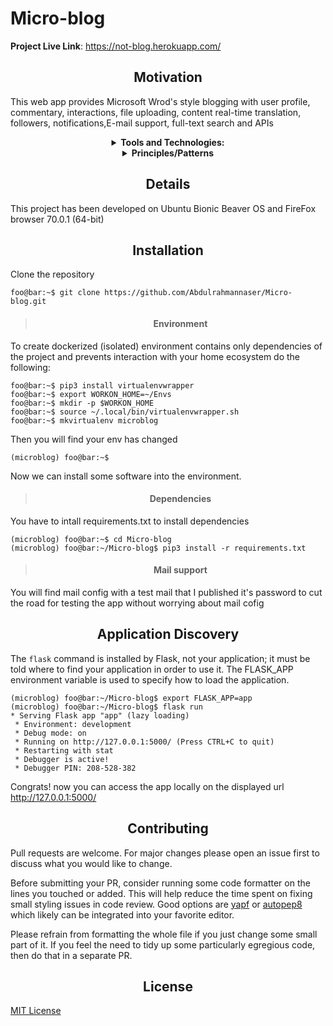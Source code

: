 # Micro-blog

**Project Live Link**: https://not-blog.herokuapp.com/

<center> <h2>Motivation</h2> </center>

This web app provides Microsoft Wrod's style blogging with user profile, commentary, interactions, file uploading, content real-time translation, followers, notifications,E-mail support, full-text search and APIs

 <details align="center">
    <summary align="center"><strong>Tools and Technologies:</strong></summary>
     <table align="center">
         <tr align="center">
             <td  align = "center"><img src="https://i.ibb.co/rMD65VH/145-1450089-python-flask-icon.png" width=50px/><br>Flask</td>
             <td  align = "center"><img src="https://i.ibb.co/9rn37G0/853-8535155-sqlite-clipart-sqlite-icon.png" width=35px/><br>SQLite</td>
             <td  align = "center"><img src="https://i.ibb.co/kx5ZQG4/15215445.png" width=53px/><br>SQLAlchemy</td>
             <td  align = "center"><img src="https://i.ibb.co/pr1VWqn/images.png" width=53px/><br>Elasticsearch</td>
             <td  align = "center"><img src="https://i.ibb.co/WFX56GR/icons8-html-filetype-50.png" width=50px/><br>HTML</td>
             <td  align = "center"><img src="https://i.ibb.co/KbzNs5K/icons8-css-filetype-50.png" width=50px/><br>CSS</td>
           <td  align = "center"><img src="https://i.ibb.co/HNnBvJv/bootstrap-226077.png" width=50px/><br>Bootstrap</td>
         </tr>    
         <tr align="center">
           <td  align = "center"><img src="https://i.ibb.co/x6k2XfJ/icons8-javascript-50.png" width=50px/><br>JavaScript</td>
           <td  align = "center"><img src="https://i.ibb.co/DDxvVSN/icons8-jquery-50.png" width=50px/><br>JQuery</td>
           <td  align = "center"><img src="https://i.ibb.co/JjXnkDZ/6707cfe60d0ae430dea81b1a5cdd3402.png" width=50px/><br>AJAX</td>
           <td  align = "center"><img src="https://i.ibb.co/tXV3rQ9/1-h-MIq-EMz-V6ga93-WL9-HZEsyg.png" width=50px/><br>JSON</td>
           <td  align = "center"><img src="https://i.ibb.co/nMd5xCS/unnamed.png" width=50px/><br>Gmail SMTP</td>
           <td colspan="2"  align = "center"><img src="https://i.ibb.co/jWb0B32/kissclipart-globalization-clipart-globalization-clip-art-223695bbe0e46c36.png" width=55px/><br>i18n and l10n</td>
         </tr>
    </table>
</details>

 <details align="center">
    <summary align="center"><strong>Principles/Patterns</strong></summary>
    MVC, Blueprints, Mixins, Pagination, REST, Decorator, Single Responsibility, Open/Close and Dependency Inversion
</details>

<center> <h2>Details</h2> </center>

This project has been developed on Ubuntu Bionic Beaver OS and FireFox browser 70.0.1 (64-bit)

<center> <h2>Installation</h2> </center>

Clone the repository
```console
foo@bar:~$ git clone https://github.com/Abdulrahmannaser/Micro-blog.git
```
> <center> <h4>Environment</h4> </center>

To create dockerized (isolated) environment contains only dependencies of the project and prevents interaction with your home ecosystem do the following:
```console
foo@bar:~$ pip3 install virtualenvwrapper
foo@bar:~$ export WORKON_HOME=~/Envs
foo@bar:~$ mkdir -p $WORKON_HOME
foo@bar:~$ source ~/.local/bin/virtualenvwrapper.sh
foo@bar:~$ mkvirtualenv microblog
```
Then you will find your env has changed 
```console
(microblog) foo@bar:~$ 
```
Now we can install some software into the environment.
> <center> <h4>Dependencies</h4> </center>

You have to intall requirements.txt to install dependencies
```console
(microblog) foo@bar:~$ cd Micro-blog
(microblog) foo@bar:~/Micro-blog$ pip3 install -r requirements.txt
```
> <center> <h4>Mail support</h4> </center>

You will find mail config with a test mail that I published it's password to cut the road for testing the app without worrying about mail cofig

<center> <h2>Application Discovery</h2> </center>

The `flask` command is installed by Flask, not your application; it must be told where to find your application in order to use it. The FLASK_APP environment variable is used to specify how to load the application.
```console
(microblog) foo@bar:~/Micro-blog$ export FLASK_APP=app
(microblog) foo@bar:~/Micro-blog$ flask run
* Serving Flask app "app" (lazy loading)
 * Environment: development
 * Debug mode: on
 * Running on http://127.0.0.1:5000/ (Press CTRL+C to quit)
 * Restarting with stat
 * Debugger is active!
 * Debugger PIN: 208-528-382
```
Congrats! now you can access the app locally on the displayed url
http://127.0.0.1:5000/

<center> <h2>Contributing</h2> </center>

Pull requests are welcome. For major changes please open an issue first to discuss what you would like to change.

Before submitting your PR, consider running some code formatter on the lines you touched or added. This will help reduce the time spent on fixing small styling issues in code review. Good options are [yapf](https://github.com/google/yapf) or [autopep8](https://github.com/hhatto/autopep8) which likely can be integrated into your favorite editor.

Please refrain from formatting the whole file if you just change some small part of it. If you feel the need to tidy up some particularly egregious code, then do that in a separate PR.

<center><h2>License</h2></center>

[MIT License](https://github.com/Abdulrahmannaser/Micro-blog/blob/master/LICENSE)
